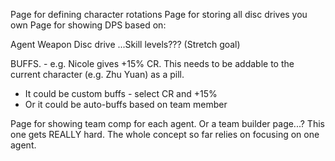 Page for defining character rotations
Page for storing all disc drives you own
Page for showing DPS based on:

Agent
Weapon
Disc drive
...Skill levels??? (Stretch goal)

BUFFS. - e.g. Nicole gives +15% CR. This needs to be addable
to the current character (e.g. Zhu Yuan) as a pill.
 - It could be custom buffs - select CR and +15%
 - Or it could be auto-buffs based on team member

Page for showing team comp for each agent. 
Or a team builder page...? This one gets REALLY hard. 
The whole concept so far relies on focusing on one agent. 